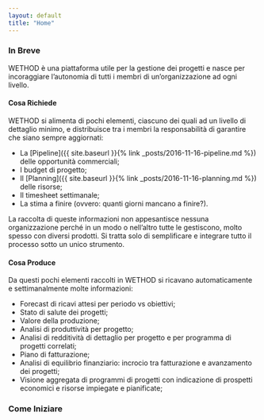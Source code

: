 ```yaml
---
layout: default
title: "Home"
---
```


### In Breve

WETHOD è una piattaforma utile per la gestione dei progetti e nasce per incoraggiare l’autonomia di tutti i membri di un’organizzazione ad ogni livello.

#### Cosa Richiede

WETHOD si alimenta di pochi elementi, ciascuno dei quali ad un livello di dettaglio minimo, e distribuisce tra i membri la responsabilità di garantire che siano sempre aggiornati:
 
- La [Pipeline]({{ site.baseurl }}{% link _posts/2016-11-16-pipeline.md %}) delle opportunità commerciali;
- I budget di progetto;
- Il [Planning]({{ site.baseurl }}{% link _posts/2016-11-16-planning.md %}) delle risorse;
- Il timesheet settimanale;
- La stima a finire (ovvero: quanti giorni mancano a finire?).

La raccolta di queste informazioni non appesantisce nessuna organizzazione perché in un modo o nell’altro tutte le gestiscono, molto spesso con diversi prodotti. Si tratta solo di semplificare e integrare tutto il processo sotto un unico strumento.

#### Cosa Produce

Da questi pochi elementi raccolti in WETHOD si ricavano automaticamente e settimanalmente molte informazioni:

- Forecast di ricavi attesi per periodo vs obiettivi;
- Stato di salute dei progetti;
- Valore della produzione;
- Analisi di produttività per progetto;
- Analisi di redditività di dettaglio per progetto e per programma di progetti correlati;
- Piano di fatturazione;
- Analisi di equilibrio finanziario: incrocio tra fatturazione e avanzamento dei progetti;
- Visione aggregata di programmi di progetti con indicazione di prospetti economici e risorse impiegate e pianificate;

### Come Iniziare

